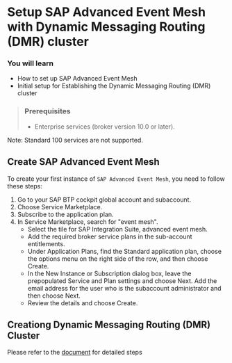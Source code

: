 # Setup SAP Advanced Event Mesh with Dynamic Messaging Routing (DMR) cluster

### You will learn
 - How to set up SAP Advanced Event Mesh 
 - Initial setup for Establishing the Dynamic Messaging Routing (DMR) cluster

> ### Prerequisites
> - Enterprise services (broker version 10.0 or later).

Note: Standard 100 services are not supported.
## Create SAP Advanced Event Mesh 
To create your first instance of `SAP Advanced Event Mesh`, you need to follow these steps:

1. Go to your SAP BTP cockpit global account and subaccount.
2. Choose Service Marketplace.
3. Subscribe to the application plan.
4. In Service Marketplace, search for "event mesh".
    - Select the tile for SAP Integration Suite, advanced event mesh.
    - Add the required broker service plans in the sub-account entitlements.
    - Under Application Plans, find the Standard application plan, choose the options menu on the right side of the row, and then choose Create.
    - In the New Instance or Subscription dialog box, leave the prepopulated Service and Plan settings and choose Next.
    Add the email address for the user who is the subaccount administrator and then choose Next.
    - Review the details and choose Create.

##  Creationg Dynamic Messaging Routing (DMR) Cluster
Please refer to the [document](./AEM-Replication-For-Disaster-Recovery_CA.pdf) for detailed steps